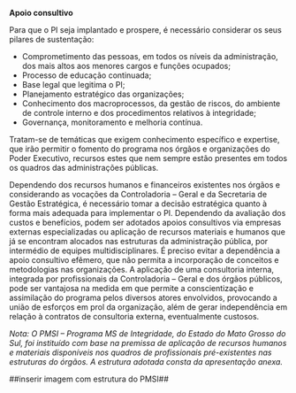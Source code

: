 **Apoio consultivo**

Para que o PI seja implantado e prospere, é necessário considerar os seus pilares de sustentação:
- Comprometimento das pessoas, em todos os níveis da administração, dos mais altos aos menores cargos e funções ocupados; 
- Processo de educação continuada;
- Base legal que legitima o PI;  
- Planejamento estratégico das organizações; 
- Conhecimento dos macroprocessos, da gestão de riscos, do ambiente de controle interno e dos procedimentos relativos à integridade;
- Governança, monitoramento e melhoria contínua.  

Tratam-se de temáticas que exigem conhecimento específico e expertise, que irão permitir o fomento do programa nos órgãos e organizações do Poder Executivo, recursos estes que nem sempre estão presentes em todos os quadros das administrações públicas.


Dependendo dos recursos humanos e financeiros existentes nos órgãos e considerando as vocações da Controladoria – Geral e da Secretaria de Gestão Estratégica, é necessário tomar a decisão estratégica quanto à forma mais adequada para implementar o PI.
Dependendo da avaliação dos custos e benefícios, podem ser adotados apoios consultivos via empresas externas especializadas ou aplicação de recursos materiais e humanos que já se encontram alocados nas estruturas da administração pública, por intermédio de equipes multidisciplinares.
É preciso evitar a dependência a apoio consultivo efêmero, que não permita a incorporação de conceitos e metodologias nas organizações. 
A aplicação de uma consultoria interna, integrada por profissionais da Controladoria – Geral e dos órgãos públicos, pode ser vantajosa na medida em que permite a conscientização e assimilação do programa pelos diversos atores envolvidos, provocando a união de esforços em prol da organização, além de gerar independência em relação à contratos de consultoria externa, eventualmente custosos.

<i> Nota: O PMSI – Programa MS de Integridade, do Estado do Mato Grosso do Sul, foi instituído com base na premissa de aplicação de recursos humanos e materiais disponíveis nos quadros de profissionais pré-existentes nas estruturas do órgãos. A estrutura adotada consta da apresentação anexa. </i>

##inserir imagem com estrutura do PMSI##
